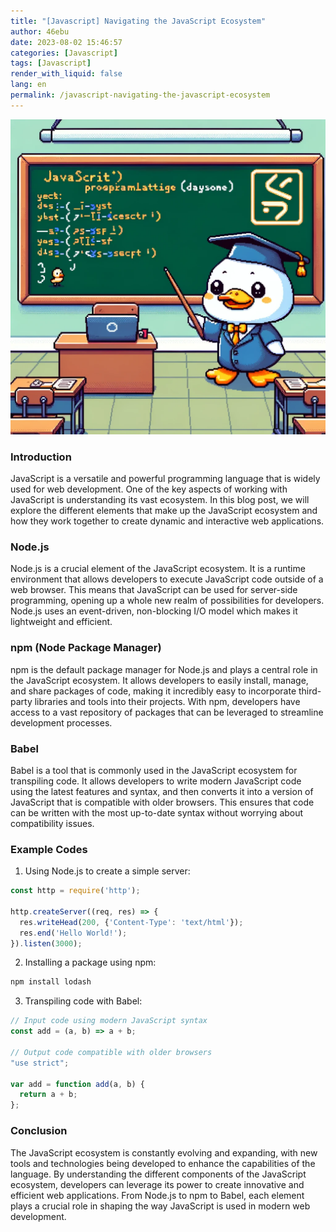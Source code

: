 ```yaml
---
title: "[Javascript] Navigating the JavaScript Ecosystem"
author: 46ebu
date: 2023-08-02 15:46:57 
categories: [Javascript]
tags: [Javascript]
render_with_liquid: false
lang: en
permalink: /javascript-navigating-the-javascript-ecosystem
---
```


![Intro](/assets/img/post/javascript.png)
### Introduction
JavaScript is a versatile and powerful programming language that is widely used for web development. One of the key aspects of working with JavaScript is understanding its vast ecosystem. In this blog post, we will explore the different elements that make up the JavaScript ecosystem and how they work together to create dynamic and interactive web applications.

### Node.js
Node.js is a crucial element of the JavaScript ecosystem. It is a runtime environment that allows developers to execute JavaScript code outside of a web browser. This means that JavaScript can be used for server-side programming, opening up a whole new realm of possibilities for developers. Node.js uses an event-driven, non-blocking I/O model which makes it lightweight and efficient.

### npm (Node Package Manager)
npm is the default package manager for Node.js and plays a central role in the JavaScript ecosystem. It allows developers to easily install, manage, and share packages of code, making it incredibly easy to incorporate third-party libraries and tools into their projects. With npm, developers have access to a vast repository of packages that can be leveraged to streamline development processes.

### Babel
Babel is a tool that is commonly used in the JavaScript ecosystem for transpiling code. It allows developers to write modern JavaScript code using the latest features and syntax, and then converts it into a version of JavaScript that is compatible with older browsers. This ensures that code can be written with the most up-to-date syntax without worrying about compatibility issues.

### Example Codes
1. Using Node.js to create a simple server:
```javascript
const http = require('http');

http.createServer((req, res) => {
  res.writeHead(200, {'Content-Type': 'text/html'});
  res.end('Hello World!');
}).listen(3000);
```

2. Installing a package using npm:
```bash
npm install lodash
```

3. Transpiling code with Babel:
```javascript
// Input code using modern JavaScript syntax
const add = (a, b) => a + b;

// Output code compatible with older browsers
"use strict";

var add = function add(a, b) {
  return a + b;
};
```

### Conclusion
The JavaScript ecosystem is constantly evolving and expanding, with new tools and technologies being developed to enhance the capabilities of the language. By understanding the different components of the JavaScript ecosystem, developers can leverage its power to create innovative and efficient web applications. From Node.js to npm to Babel, each element plays a crucial role in shaping the way JavaScript is used in modern web development.